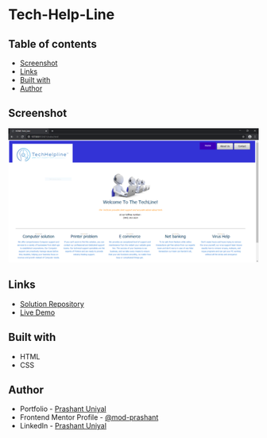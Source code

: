# Tech-Help-Line
 
## Table of contents

- [Screenshot](#screenshot)
- [Links](#links)
- [Built with](#built-with)
- [Author](#author)

## Screenshot

![](./images/preveiw/desktop/index.PNG)

## Links

- [Solution Repository](https://github.com/mod-prashant/Tech-Help-Line)
- [Live Demo](https://tech-help-line.vercel.app/)

## Built with

- HTML
- CSS

## Author

- Portfolio - [Prashant Uniyal](https://resume8305.wordpress.com/)
- Frontend Mentor Profile - [@mod-prashant](https://www.frontendmentor.io/profile/mod-prashant)
- LinkedIn - [Prashant Uniyal](https://linkedin.com/in/prashant-uniyal-9ab235273/)
